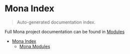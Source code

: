 # Mona Index

> Auto-generated documentation index.

Full Mona project documentation can be found in [Modules](MODULES.md#mona-modules)

- [Mona Index](#mona-index)
  - [Mona Modules](MODULES.md#mona-modules)
